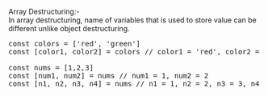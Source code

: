 Array Destructuring:-   
In array destructuring, name of variables that is used to store value can be different unlike object destructuring.   

<pre>
const colors = ['red', 'green']
const [color1, color2] = colors // color1 = 'red', color2 = 'green'

const nums = [1,2,3]
const [num1, num2] = nums // num1 = 1, num2 = 2
const [n1, n2, n3, n4] = nums // n1 = 1, n2 = 2, n3 = 3, n4 = undefined
</pre>